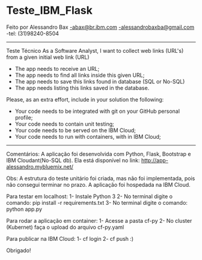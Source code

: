# Teste_IBM_Flask

Feito por Alessandro Bax 
-abax@br.ibm.com
-alessandrobaxba@gmail.com
-tel: (31)98240-8504

-----------------------------------------------------------------------

Teste Técnico
As a Software Analyst, I want to collect web links (URL's) from a given initial web link (URL)
- The app needs to receive an URL;
- The app needs to find all links inside this given URL;
- The app needs to save this links found in database (SQL or No-SQL)
- The app needs listing this links saved in the database.

Please, as an extra effort, include in your solution the following:
- Your code needs to be integrated with git on your GitHub personal profile;
- Your code needs to contain unit testing;
- Your code needs to be served on the IBM Cloud;
- Your code needs to run with containers, with in IBM Cloud;

------------------------------------------------------------------------

Comentários:
A aplicação foi desenvolvida com Python, Flask, Bootstrap e IBM Cloudant(No-SQL db).
Ela está disponível no link: http://app-alessandro.mybluemix.net/

Obs: A estrutura do teste unitário foi criada, mas não foi implementada, pois não consegui terminar no prazo.
A aplicação foi hospedada na IBM Cloud.

Para testar em localhost:
1- Instale Python 3
2- No terminal digite o comando: pip install -r requirements.txt
3- No terminal digite o comando: python app.py

Para rodar a aplicação em container:
1- Acesse a pasta cf-py
2- No cluster (Kubernet) faça o upload do arquivo cf-py.yaml

Para publicar na IBM Cloud:
1- cf login
2- cf push :)

Obrigado!


